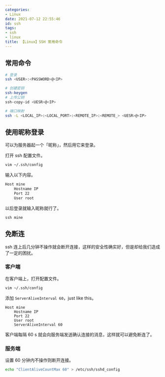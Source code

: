 ```yaml
---
categories:
- Linux
date: 2021-07-12 22:55:46
id: ssh
tags:
- ssh
- linux
title: 【Linux】SSH 常用命令
---
```


## 常用命令

```bash
# 登录
ssh <USER>:<PASSWORD>@<IP>

# 创建密钥
ssh-keygen
# 上传公钥
ssh-copy-id <UESR>@<IP>

# 端口映射
ssh -L <LOCAL_IP>:<LOCAL_PORT>:<REMOTE_IP>:<REMOTE_> <UESR>@<IP>
```

## 使用昵称登录

可以为服务器起一个「昵称」，然后用它来登录。

打开 ssh 配置文件。

```sh
vim ~/.ssh/config
```

<!-- more -->

输入以下内容。

```sh
Host mine
    Hostname IP
    Port 22
    User root
```

以后登录就输入昵称就行了。

```ssh
ssh mine
```

## 免断连

ssh 连上后几分钟不操作就会断开连接，这样的安全性确实好，但是却给我们造成了一定的困扰。

### 客户端

在客户端上，打开配置文件。

```sh
vim ~/.ssh/config
```

添加 `ServerAliveInterval 60`，just like this。

```config
Host mine
    Hostname IP
    Port 22
    User root
    ServerAliveInterval 60
```

客户端每隔 60 s 就会向服务端发送确认连接的消息，这样就可以避免断连了。

### 服务端

设置 60 分钟内不操作则断开连接。

```sh
echo "ClientAliveCountMax 60" > /etc/ssh/sshd_config
```
